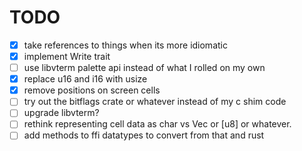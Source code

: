 # TODO

* [x] take references to things when its more idiomatic
* [x] implement Write trait
* [ ] use libvterm palette api instead of what I rolled on my own
* [x] replace u16 and i16 with usize
* [x] remove positions on screen cells
* [ ] try out the bitflags crate or whatever instead of my c shim code
* [ ] upgrade libvterm?
* [ ] rethink representing cell data as char vs Vec<u8> or [u8] or whatever.
* [ ] add methods to ffi datatypes to convert from that and rust
